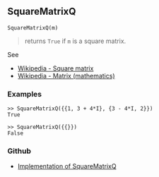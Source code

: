 ## SquareMatrixQ

```
SquareMatrixQ(m)
```

> returns `True` if `m` is a square matrix.

See
* [Wikipedia - Square matrix](https://en.wikipedia.org/wiki/Square_matrix)
* [Wikipedia - Matrix (mathematics)](https://en.wikipedia.org/wiki/Matrix_(mathematics))

### Examples

```
>> SquareMatrixQ({{1, 3 + 4*I}, {3 - 4*I, 2}})
True

>> SquareMatrixQ({{}})
False
```

### Github

* [Implementation of SquareMatrixQ](https://github.com/axkr/symja_android_library/blob/master/symja_android_library/matheclipse-core/src/main/java/org/matheclipse/core/builtin/PredicateQ.java#L1170) 
